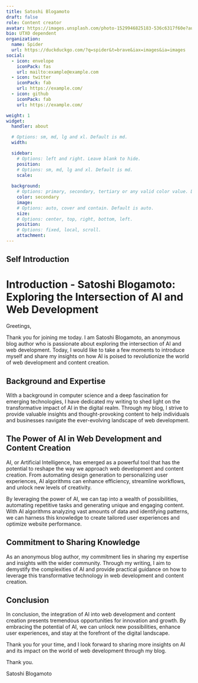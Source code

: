 ```yaml
---
title: Satoshi Blogamoto
draft: false
role: Content creator
avatar: https://images.unsplash.com/photo-1529946825183-536c6317f60e?auto=format&fit=crop&q=80&w=1963&ixlib=rb-4.0.3&ixid=M3wxMjA3fDB8MHxwaG90by1wYWdlfHx8fGVufDB8fHx8fA%3D%3D
bio: UTXO dependent 
organization:
  name: Spider
  url: https://duckduckgo.com/?q=spider&t=brave&iax=images&ia=images
social:
  - icon: envelope
    iconPack: fas
    url: mailto:example@example.com
  - icon: twitter
    iconPack: fab
    url: https://example.com/
  - icon: github
    iconPack: fab
    url: https://example.com/

weight: 1
widget:
  handler: about

  # Options: sm, md, lg and xl. Default is md.
  width:

  sidebar:
    # Options: left and right. Leave blank to hide.
    position:
    # Options: sm, md, lg and xl. Default is md.
    scale:
  
  background:
    # Options: primary, secondary, tertiary or any valid color value. Default is primary.
    color: secondary
    image:
    # Options: auto, cover and contain. Default is auto.
    size:
    # Options: center, top, right, bottom, left.
    position:
    # Options: fixed, local, scroll.
    attachment: 
---
```


## Self Introduction

# Introduction - <link>Satoshi Blogamoto</link>: Exploring the Intersection of AI and Web Development

Greetings,

Thank you for joining me today. I am <link>Satoshi Blogamoto</link>, an anonymous blog author who is passionate about exploring the intersection of AI and web development. Today, I would like to take a few moments to introduce myself and share my insights on how AI is poised to revolutionize the world of web development and content creation.

## Background and Expertise

With a background in computer science and a deep fascination for emerging technologies, I have dedicated my writing to shed light on the transformative impact of AI in the digital realm. Through my blog, I strive to provide valuable insights and thought-provoking content to help individuals and businesses navigate the ever-evolving landscape of web development.

## The Power of AI in Web Development and Content Creation

AI, or <link>Artificial Intelligence</link>, has emerged as a powerful tool that has the potential to reshape the way we approach web development and content creation. From automating design generation to personalizing user experiences, AI algorithms can enhance efficiency, streamline workflows, and unlock new levels of creativity.

By leveraging the power of AI, we can tap into a wealth of possibilities, automating repetitive tasks and generating unique and engaging content. With AI algorithms analyzing vast amounts of data and identifying patterns, we can harness this knowledge to create tailored user experiences and optimize website performance.

## Commitment to Sharing Knowledge

As an anonymous blog author, my commitment lies in sharing my expertise and insights with the wider community. Through my writing, I aim to demystify the complexities of AI and provide practical guidance on how to leverage this transformative technology in web development and content creation.

## Conclusion

In conclusion, the integration of AI into web development and content creation presents tremendous opportunities for innovation and growth. By embracing the potential of AI, we can unlock new possibilities, enhance user experiences, and stay at the forefront of the digital landscape.

Thank you for your time, and I look forward to sharing more insights on AI and its impact on the world of web development through my blog.

Thank you.

Satoshi Blogamoto